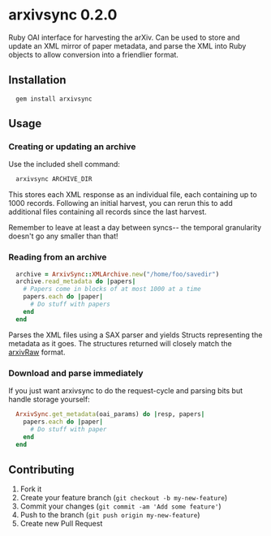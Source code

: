 # arxivsync 0.2.0

Ruby OAI interface for harvesting the arXiv. Can be used to store and update an XML mirror of paper metadata, and parse the XML into Ruby objects to allow conversion into a friendlier format.

## Installation

```
  gem install arxivsync
```

## Usage

### Creating or updating an archive

Use the included shell command:

```bash
  arxivsync ARCHIVE_DIR
```

This stores each XML response as an individual file, each containing up to 1000 records. Following an initial harvest, you can rerun this to add additional files containing all records since the last harvest.

Remember to leave at least a day between syncs-- the temporal granularity doesn't go any smaller than that!

### Reading from an archive

```ruby
  archive = ArxivSync::XMLArchive.new("/home/foo/savedir")
  archive.read_metadata do |papers|
    # Papers come in blocks of at most 1000 at a time
    papers.each do |paper|
      # Do stuff with papers
    end
  end
```

Parses the XML files using a SAX parser and yields Structs representing the metadata as it goes. The structures returned will closely match the [arxivRaw](http://export.arxiv.org/oai2?verb=GetRecord&identifier=oai:arXiv.org:0804.2273&metadataPrefix=arXivRaw) format.

### Download and parse immediately

If you just want arxivsync to do the request-cycle and parsing bits but handle storage yourself:

```ruby
  ArxivSync.get_metadata(oai_params) do |resp, papers|
    papers.each do |paper|
      # Do stuff with paper
    end
  end
```

## Contributing

1. Fork it
2. Create your feature branch (`git checkout -b my-new-feature`)
3. Commit your changes (`git commit -am 'Add some feature'`)
4. Push to the branch (`git push origin my-new-feature`)
5. Create new Pull Request
